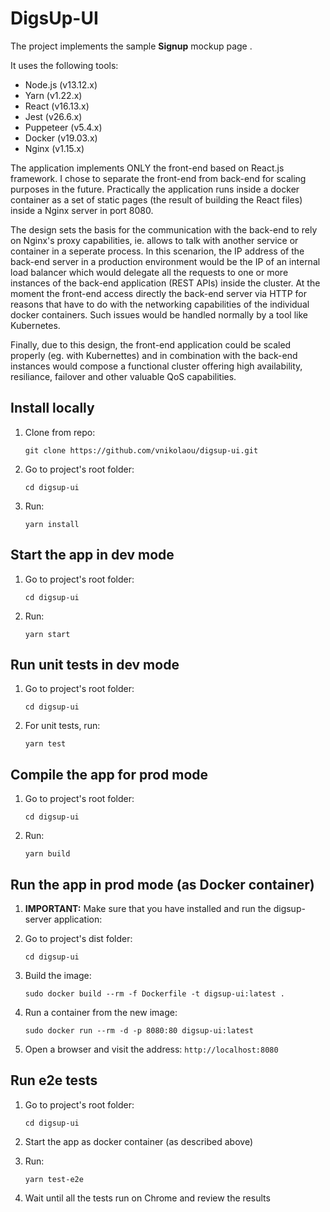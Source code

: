 # DigsUp-UI

The project implements the sample **Signup** mockup page .

It uses the following tools:

- Node.js (v13.12.x)
- Yarn (v1.22.x)
- React (v16.13.x)
- Jest (v26.6.x)
- Puppeteer (v5.4.x)
- Docker (v19.03.x)
- Nginx (v1.15.x)

The application implements ONLY the front-end based on React.js framework. I chose to separate the front-end from back-end for scaling purposes in the future.
Practically the application runs inside a docker container as a set of static pages (the result of building the React files) inside a Nginx server in port 8080.

The design sets the basis for the communication with the back-end to rely on Nginx's proxy capabilities, ie. allows to talk with another service or container in a seperate process. In this scenarion, the IP address of the back-end server in a production environment would be the IP of an internal load balancer which would delegate all the requests to one or more instances of the back-end application (REST APIs) inside the cluster. 
At the moment the front-end access directly the back-end server via HTTP for reasons that have to do with the networking capabilities of the individual docker containers. Such issues would be handled normally by a tool like Kubernetes.

Finally, due to this design, the front-end application could be scaled properly (eg. with Kubernettes) and in combination with the back-end instances would compose a functional cluster offering high availability, resiliance, failover and other valuable QoS capabilities.

## Install locally
1. Clone from repo:

    ```git clone https://github.com/vnikolaou/digsup-ui.git``` 
2. Go to project's root folder:

    ```cd digsup-ui```
3. Run:  

    ```yarn install``` 

## Start the app in dev mode
1. Go to project's root folder:

    ```cd digsup-ui```
2. Run:  

    ```yarn start```    

## Run unit tests in dev mode
1. Go to project's root folder:

    ```cd digsup-ui```
2. For unit tests, run:  

    ```yarn test``` 


## Compile the app for prod mode
1. Go to project's root folder:

    ```cd digsup-ui```
2. Run:  

    ```yarn build```


## Run the app in prod mode (as Docker container)
1. **IMPORTANT:** Make sure that you have installed and run the digsup-server application:

2. Go to project's dist folder:

    ```cd digsup-ui```
3. Build the image:

    ```sudo docker build --rm -f Dockerfile -t digsup-ui:latest .```
4. Run a container from the new image:

    ```sudo docker run --rm -d -p 8080:80 digsup-ui:latest```
5. Open a browser and visit the address:
    ```http://localhost:8080```
    
    
## Run e2e tests 
1. Go to project's root folder:

    ```cd digsup-ui```
2. Start the app as docker container (as described above)   
3. Run:  

    ```yarn test-e2e```
4. Wait until all the tests run on Chrome and review the results    
